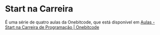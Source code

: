 <h1>Start na Carreira</h1>
É uma série de quatro aulas da Onebitcode, que está disponível em <a href="https://start.onebitcode.com/aulas" >Aulas - Start na Carreira de Programação | Onebitcode</a>
